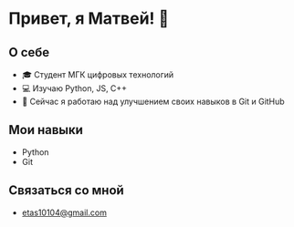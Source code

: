 # Привет, я Матвей! 👋

## О себе
- 🎓 Студент МГК цифровых технологий
- 💻 Изучаю Python, JS, C++
- 🌱 Сейчас я работаю над улучшением своих навыков в Git и GitHub

## Мои навыки
- Python
- Git

## Связаться со мной
- etas10104@gmail.com
